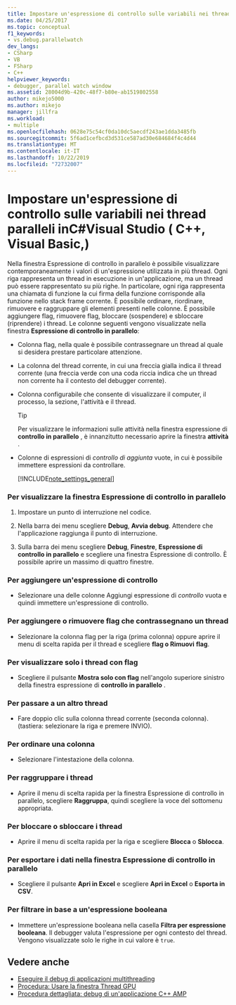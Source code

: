 ```yaml
---
title: Impostare un'espressione di controllo sulle variabili nei thread paralleli | Microsoft Docs
ms.date: 04/25/2017
ms.topic: conceptual
f1_keywords:
- vs.debug.parallelwatch
dev_langs:
- CSharp
- VB
- FSharp
- C++
helpviewer_keywords:
- debugger, parallel watch window
ms.assetid: 28004d9b-420c-48f7-b80e-ab1519802558
author: mikejo5000
ms.author: mikejo
manager: jillfra
ms.workload:
- multiple
ms.openlocfilehash: 0628e75c54cf0da10dc5aecdf243ae1dda3485fb
ms.sourcegitcommit: 5f6ad1cefbcd3d531ce587ad30e684684f4c4d44
ms.translationtype: MT
ms.contentlocale: it-IT
ms.lasthandoff: 10/22/2019
ms.locfileid: "72732007"
---
```

# <a name="set-a-watch-on-variables-in-parallel-threads-in-visual-studio-c-visual-basic-c"></a>Impostare un'espressione di controllo sulle variabili nei thread paralleli inC#Visual Studio ( C++, Visual Basic,)
Nella finestra Espressione di controllo in parallelo è possibile visualizzare contemporaneamente i valori di un'espressione utilizzata in più thread. Ogni riga rappresenta un thread in esecuzione in un'applicazione, ma un thread può essere rappresentato su più righe. In particolare, ogni riga rappresenta una chiamata di funzione la cui firma della funzione corrisponde alla funzione nello stack frame corrente. È possibile ordinare, riordinare, rimuovere e raggruppare gli elementi presenti nelle colonne. È possibile aggiungere flag, rimuovere flag, bloccare (sospendere) e sbloccare (riprendere) i thread. Le colonne seguenti vengono visualizzate nella finestra **Espressione di controllo in parallelo**:

- Colonna flag, nella quale è possibile contrassegnare un thread al quale si desidera prestare particolare attenzione.

- La colonna del thread corrente, in cui una freccia gialla indica il thread corrente (una freccia verde con una coda riccia indica che un thread non corrente ha il contesto del debugger corrente).

- Colonna configurabile che consente di visualizzare il computer, il processo, la sezione, l'attività e il thread.

  > [!TIP]
  > Per visualizzare le informazioni sulle attività nella finestra espressione di **controllo in parallelo** , è innanzitutto necessario aprire la finestra **attività** .

- Colonne di espressioni di *controllo di aggiunta* vuote, in cui è possibile immettere espressioni da controllare.

  [!INCLUDE[note_settings_general](../data-tools/includes/note_settings_general_md.md)]

### <a name="to-display-the-parallel-watch-window"></a>Per visualizzare la finestra Espressione di controllo in parallelo

1. Impostare un punto di interruzione nel codice.

2. Nella barra dei menu scegliere **Debug**, **Avvia debug**. Attendere che l'applicazione raggiunga il punto di interruzione.

3. Sulla barra dei menu scegliere **Debug**, **Finestre**, **Espressione di controllo in parallelo** e scegliere una finestra Espressione di controllo. È possibile aprire un massimo di quattro finestre.

### <a name="to-add-a-watch-expression"></a>Per aggiungere un'espressione di controllo

- Selezionare una delle colonne Aggiungi espressione di *controllo* vuota e quindi immettere un'espressione di controllo.

### <a name="to-flag-or-unflag-a-thread"></a>Per aggiungere o rimuovere flag che contrassegnano un thread

- Selezionare la colonna flag per la riga (prima colonna) oppure aprire il menu di scelta rapida per il thread e scegliere **flag o Rimuovi** **flag**.

### <a name="to-display-only-flagged-threads"></a>Per visualizzare solo i thread con flag

- Scegliere il pulsante **Mostra solo con flag** nell'angolo superiore sinistro della finestra espressione di **controllo in parallelo** .

### <a name="to-switch-to-another-thread"></a>Per passare a un altro thread

- Fare doppio clic sulla colonna thread corrente (seconda colonna). (tastiera: selezionare la riga e premere INVIO).

### <a name="to-sort-a-column"></a>Per ordinare una colonna

- Selezionare l'intestazione della colonna.

### <a name="to-group-threads"></a>Per raggruppare i thread

- Aprire il menu di scelta rapida per la finestra Espressione di controllo in parallelo, scegliere **Raggruppa**, quindi scegliere la voce del sottomenu appropriata.

### <a name="to-freeze-or-thaw-threads"></a>Per bloccare o sbloccare i thread

- Aprire il menu di scelta rapida per la riga e scegliere **Blocca** o **Sblocca**.

### <a name="to-export-the-data-in-the-parallel-watch-window"></a>Per esportare i dati nella finestra Espressione di controllo in parallelo

- Scegliere il pulsante **Apri in Excel** e scegliere **Apri in Excel** o **Esporta in CSV**.

### <a name="to-filter-by-a-boolean-expression"></a>Per filtrare in base a un'espressione booleana

- Immettere un'espressione booleana nella casella **Filtra per espressione booleana**. Il debugger valuta l'espressione per ogni contesto del thread. Vengono visualizzate solo le righe in cui valore è `true`.

## <a name="see-also"></a>Vedere anche
- [Eseguire il debug di applicazioni multithreading](../debugger/debug-multithreaded-applications-in-visual-studio.md)
- [Procedura: Usare la finestra Thread GPU](../debugger/how-to-use-the-gpu-threads-window.md)
- [Procedura dettagliata: debug di un'applicazione C++ AMP](/cpp/parallel/amp/walkthrough-debugging-a-cpp-amp-application)